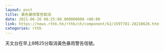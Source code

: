 ```yaml
---
layout: post
title: 黃色暴雨警告取消
date: 2021-06-26 08:25:08.000000000 +08:00
link: https://news.rthk.hk/rthk/ch/component/k2/1597781-20210626.htm
categories: rthk
---
```


天文台在早上8時25分取消黃色暴雨警告信號。
